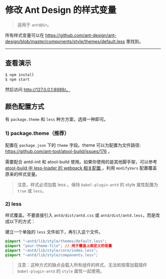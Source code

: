 # 修改 Ant Design 的样式变量

> 适用于 `antd@1+`。

所有样式变量可以在 https://github.com/ant-design/ant-design/blob/master/components/style/themes/default.less 里找到。

----

## 查看演示

```bash
$ npm install
$ npm start
```

然后访问 http://127.0.0.1:8989/。

## 颜色配置方式

有 `package.theme` 和 `less` 种方方案，选择一种即可。

### 1) package.theme（推荐）

配置在 `package.json` 下的 `theme` 字段。theme 可以为配置为文件路径: https://github.com/ant-tool/atool-build/issues/176 。

需要配合 antd-init 和 atool-build 使用。如果你使用的是其他脚手架，可以参考 [atool-build 中 less-loader 的 webpack 相关配置 ](https://github.com/ant-tool/atool-build/blob/a4b3e3eec4ffc09b0e2352d7f9d279c4c28fdb99/src/getWebpackCommonConfig.js#L131-L138)，利用 `modifyVars` 配置覆盖原来的样式变量。

> 注意，样式必须加载 less 。保持 `babel-plugin-antd` 的 style 属性配置为 `true` 或 `less`。

### 2) less

样式覆盖。不要直接引入 `antd/dist/antd.css` 或 `antd/dist/antd.less`，而是改成以下的方式：

建立一个单独的 `less` 文件如下，再引入这个文件。

   ```css
   @import "~antd/lib/style/themes/default.less";
   @import "your-theme-file"; // 用于覆盖上面定义的变量
   @import "~antd/lib/style/core/index.less";
   @import "~antd/lib/style/components.less";
   ```

> 注意：这种方式的缺点会载入所有组件的样式，无法和按需加载插件 `babel-plugin-antd` 的 `style` 属性一起使用。
